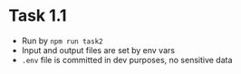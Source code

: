 # Task 1.1
* Run by `npm run task2`
* Input and output files are set by env vars
* `.env` file is committed in dev purposes, no sensitive data 